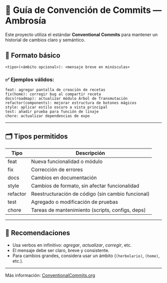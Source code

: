 # 📖 Guía de Convención de Commits — Ambrosía

Este proyecto utiliza el estándar **Conventional Commits** para mantener un historial de cambios claro y semántico.

## 📌 Formato básico

```
<tipo>(<ámbito opcional>): <mensaje breve en minúsculas>
```

### ✅ Ejemplos válidos:

```
feat: agregar pantalla de creación de recetas
fix(home): corregir bug al compartir receta
docs(roadmap): actualizar módulo Árbol de Transmutación
refactor(components): mejorar estructura de botones mágicos
style: aplicar estilo oscuro a vista principal
test: añadir prueba para función de linaje
chore: actualizar dependencias de expo
```

---

## 🗂️ Tipos permitidos

| Tipo       | Descripción                                        |
|------------|----------------------------------------------------|
| feat       | Nueva funcionalidad o módulo                       |
| fix        | Corrección de errores                              |
| docs       | Cambios en documentación                           |
| style      | Cambios de formato, sin afectar funcionalidad      |
| refactor   | Reestructuración de código (sin cambio funcional)  |
| test       | Agregado o modificación de pruebas                 |
| chore      | Tareas de mantenimiento (scripts, configs, deps)   |

---

## 🎯 Recomendaciones

- Usa verbos en infinitivo: *agregar*, *actualizar*, *corregir*, etc.
- El mensaje debe ser claro, breve y consistente.
- Para cambios grandes, considera usar un ámbito (`(herbolario)`, `(home)`, etc.).

---

Más información: [ConventionalCommits.org](https://www.conventionalcommits.org/)
